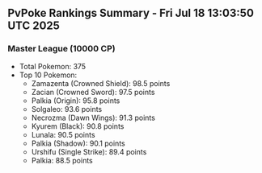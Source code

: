 ## PvPoke Rankings Summary - Fri Jul 18 13:03:50 UTC 2025

### Master League (10000 CP)
- Total Pokemon: 375
- Top 10 Pokemon:
  - Zamazenta (Crowned Shield): 98.5 points
  - Zacian (Crowned Sword): 97.5 points
  - Palkia (Origin): 95.8 points
  - Solgaleo: 93.6 points
  - Necrozma (Dawn Wings): 91.3 points
  - Kyurem (Black): 90.8 points
  - Lunala: 90.5 points
  - Palkia (Shadow): 90.1 points
  - Urshifu (Single Strike): 89.4 points
  - Palkia: 88.5 points

